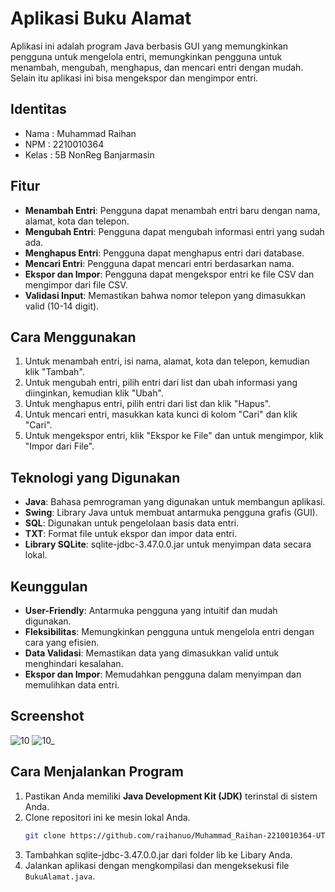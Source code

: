 # Aplikasi Buku Alamat
 
Aplikasi ini adalah program Java berbasis GUI yang memungkinkan pengguna untuk mengelola entri, memungkinkan pengguna untuk menambah, mengubah, menghapus, dan mencari entri dengan mudah. Selain itu aplikasi ini bisa mengekspor dan mengimpor entri.

## Identitas
- Nama  : Muhammad Raihan
- NPM   : 2210010364
- Kelas : 5B NonReg Banjarmasin

## Fitur
- **Menambah Entri**: Pengguna dapat menambah entri baru dengan nama, alamat, kota dan telepon.
- **Mengubah Entri**: Pengguna dapat mengubah informasi entri yang sudah ada.
- **Menghapus Entri**: Pengguna dapat menghapus entri dari database.
- **Mencari Entri**: Pengguna dapat mencari entri berdasarkan nama.
- **Ekspor dan Impor**: Pengguna dapat mengekspor entri ke file CSV dan mengimpor dari file CSV.
- **Validasi Input**: Memastikan bahwa nomor telepon yang dimasukkan valid (10-14 digit).

## Cara Menggunakan
1. Untuk menambah entri, isi nama, alamat, kota dan telepon, kemudian klik "Tambah".
2. Untuk mengubah entri, pilih entri dari list dan ubah informasi yang diinginkan, kemudian klik "Ubah".
3. Untuk menghapus entri, pilih entri dari list dan klik "Hapus".
4. Untuk mencari entri, masukkan kata kunci di kolom "Cari" dan klik "Cari".
5. Untuk mengekspor entri, klik "Ekspor ke File" dan untuk mengimpor, klik "Impor dari File".

## Teknologi yang Digunakan
- **Java**: Bahasa pemrograman yang digunakan untuk membangun aplikasi.
- **Swing**: Library Java untuk membuat antarmuka pengguna grafis (GUI).
- **SQL**: Digunakan untuk pengelolaan basis data entri.
- **TXT**: Format file untuk ekspor dan impor data entri.
- **Library SQLite**: sqlite-jdbc-3.47.0.0.jar untuk menyimpan data secara lokal.

## Keunggulan
- **User-Friendly**: Antarmuka pengguna yang intuitif dan mudah digunakan.
- **Fleksibilitas**: Memungkinkan pengguna untuk mengelola entri dengan cara yang efisien.
- **Data Validasi**: Memastikan data yang dimasukkan valid untuk menghindari kesalahan.
- **Ekspor dan Impor**: Memudahkan pengguna dalam menyimpan dan memulihkan data entri.

## Screenshot
![10](https://github.com/user-attachments/assets/629a56e5-68b9-48d0-8b13-277600dfddf6)
![10_](https://github.com/user-attachments/assets/e0269fc1-cf54-4819-8230-bed9685ff304)

## Cara Menjalankan Program
1. Pastikan Anda memiliki **Java Development Kit (JDK)** terinstal di sistem Anda.
2. Clone repositori ini ke mesin lokal Anda.
   ```bash
   git clone https://github.com/raihanuo/Muhammad_Raihan-2210010364-UTS.git
3. Tambahkan sqlite-jdbc-3.47.0.0.jar dari folder lib ke Libary Anda.
4. Jalankan aplikasi dengan mengkompilasi dan mengeksekusi file `BukuAlamat.java`.
